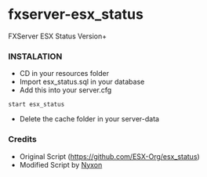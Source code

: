 # fxserver-esx_status
FXServer ESX Status Version+

### INSTALATION

- CD in your resources folder
- Import esx_status.sql in your database
- Add this into your server.cfg

```
start esx_status
```

- Delete the cache folder in your server-data

### Credits
- Original Script (https://github.com/ESX-Org/esx_status)
- Modified Script by [Nyxon](https://github.com/Nyxonn)
